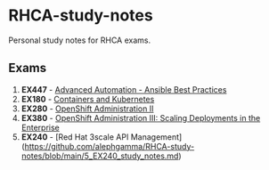 # RHCA-study-notes
Personal study notes for RHCA exams.

## Exams

1. **EX447** - [Advanced Automation - Ansible Best Practices](https://github.com/alephgamma/RHCA-study-notes/blob/main/1_EX447_study_notes.md)
2. **EX180** - [Containers and Kubernetes](https://github.com/alephgamma/RHCA-study-notes/blob/main/2_EX180_study_notes.md)
3. **EX280** - [OpenShift Administration II](https://github.com/alephgamma/RHCA-study-notes/blob/main/3_EX280_study_notes.md)
4. **EX380** - [OpenShift Administration III: Scaling Deployments in the Enterprise](https://github.com/alephgamma/RHCA-study-notes/blob/main/4_EX380_study_notes.md)
5. **EX240** - [Red Hat 3scale API Management]
(https://github.com/alephgamma/RHCA-study-notes/blob/main/5_EX240_study_notes.md)
